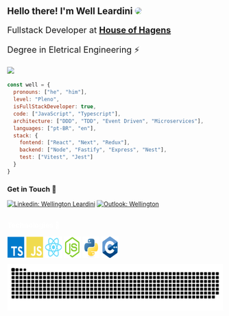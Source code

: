 <h2> 
  Hello there! I'm Well Leardini
  <img src='https://github.com/rwellingtonr.png' height='30' style='border-radius: 30px;'   />

</h2>

  <p style='font-size: 1.25rem;'>
      Fullstack Developer at <a href='https://hagens.com.br/' target='_blank'><strong>House of Hagens</strong></a>
  </p>
  <p style='font-size: 1.25rem;'>Degree in Eletrical Engineering ⚡</p>
 <img    src='https://media.giphy.com/media/6ib6KPmkeAjDTxMxij/giphy.gif' 
         height='150'
         width='auto'/>

  <!--Personal Information-->
 
```javascript
const well = {
  pronouns: ["he", "him"],
  level: "Pleno",
  isFullStackDeveloper: true,
  code: ["JavaScript", "Typescript"],
  architecture: ["DDD", "TDD", "Event Driven", "Microservices"],
  languages: ["pt-BR", "en"],
  stack: {
    fontend: ["React", "Next", "Redux"],
    backend: ["Node", "Fastify", "Express", "Nest"],
    test: ["Vitest", "Jest"]
  }
}
```
### Get in Touch 📱

[![Linkedin: Wellington Leardini](https://img.shields.io/badge/-Wellington_Leardini-blue?style=flat-square&logo=Linkedin&logoColor=white&link=https://www.linkedin.com/in/leardiniramoswellington/)](https://www.linkedin.com/in/leardiniramoswellington/)
[![Outlook: Wellington](https://img.shields.io/badge/Microsoft_Outlook-0078D4?style=flat-square&logo=microsoft-outlook&logoColor=white&link=mailto:wellington-158@hotmail.com)](mailto:wellington-158@hotmail.com)

<!-- Knowledge -->
  <h3 style="color: white; padding-top: 0.5em">Technologies 🚀</h3>
<div style="display: inline-block">
   <img align="center" alt="TS" height="50" width="40" src="https://raw.githubusercontent.com/devicons/devicon/2ae2a900d2f041da66e950e4d48052658d850630/icons/typescript/typescript-plain.svg">
  <img align="center" alt="JS" height="50" width="40" src="https://raw.githubusercontent.com/devicons/devicon/master/icons/javascript/javascript-plain.svg">
  <img align="center" alt="React" height="50" width="40" src="https://raw.githubusercontent.com/devicons/devicon/master/icons/react/react-original.svg">
  <img align="center" alt="NodeJS" height="50" width="40" src="https://raw.githubusercontent.com/devicons/devicon/master/icons/nodejs/nodejs-plain.svg">
  <img align="center" alt="Python" height="50" width="40" src="https://raw.githubusercontent.com/devicons/devicon/master/icons/python/python-original.svg">
  <img align="center" alt="C++" height="50" width="40" src="https://raw.githubusercontent.com/devicons/devicon/master/icons/cplusplus/cplusplus-original.svg">
</div>

![Snake animation](https://github.com/rwellingtonr/rwellingtonr/blob/output/github-contribution-grid-snake.svg)

</div>
